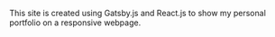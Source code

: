 This site is created using Gatsby.js and React.js to show my personal portfolio on a responsive webpage. 
